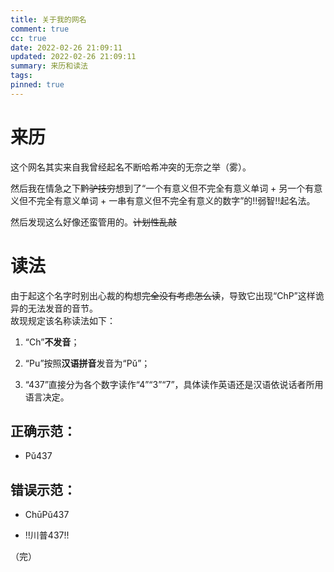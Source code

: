 ```yaml
---
title: 关于我的网名
comment: true
cc: true
date: 2022-02-26 21:09:11
updated: 2022-02-26 21:09:11
summary: 来历和读法
tags:
pinned: true
---
```


# 来历

这个网名其实来自我曾经起名不断哈希冲突的无奈之举（雾）。

然后我在情急之下~~黔驴技穷~~想到了“一个有意义但不完全有意义单词 + 另一个有意义但不完全有意义单词 + 一串有意义但不完全有意义的数字”的!!弱智!!起名法。

然后发现这么好像还蛮管用的。~~计划性乱敲~~

# 读法

由于起这个名字时别出心裁的构想~~完全没有考虑怎么读~~，导致它出现“ChP”这样诡异的无法发音的音节。<br>
故现规定该名称读法如下：

1. “Ch”**不发音**；

2. “Pu”按照**汉语拼音**发音为“Pǔ”；

3. “437”直接分为各个数字读作“4”“3”“7”，具体读作英语还是汉语依说话者所用语言决定。

## 正确示范：

* Pǔ437

## 错误示范：

* ChūPǔ437

* !!川普437!!

（完）